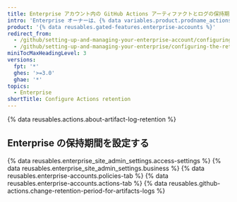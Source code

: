 ```yaml
---
title: Enterprise アカウント内の GitHub Actions アーティファクトとログの保持期間を設定する
intro: 'Enterprise オーナーは、{% data variables.product.prodname_actions %} アーティファクトの保持期間を設定して Enterprise アカウントにログインできます。'
product: '{% data reusables.gated-features.enterprise-accounts %}'
redirect_from:
  - /github/setting-up-and-managing-your-enterprise-account/configuring-the-retention-period-for-github-actions-artifacts-and-logs-in-your-enterprise-account
  - /github/setting-up-and-managing-your-enterprise/configuring-the-retention-period-for-github-actions-artifacts-and-logs-in-your-enterprise-account
miniTocMaxHeadingLevel: 3
versions:
  fpt: '*'
  ghes: '>=3.0'
  ghae: '*'
topics:
  - Enterprise
shortTitle: Configure Actions retention
---
```


{% data reusables.actions.about-artifact-log-retention %}

## Enterprise の保持期間を設定する

{% data reusables.enterprise_site_admin_settings.access-settings %}
{% data reusables.enterprise_site_admin_settings.business %}
{% data reusables.enterprise-accounts.policies-tab %}
{% data reusables.enterprise-accounts.actions-tab %}
{% data reusables.github-actions.change-retention-period-for-artifacts-logs  %}
